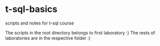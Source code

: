 # t-sql-basics
scripts and notes for t-sql course

The scripts in the root directory belongs to first laboratory :)
The rests of laboratories are in the respective folder :)
